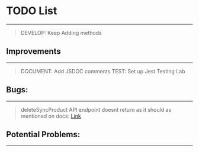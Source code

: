 # TODO List
---
> DEVELOP: Keep Adding methods

## Improvements
---
> DOCUMENT: Add JSDOC comments
> TEST: Set up Jest Testing Lab

## Bugs:
---
> deleteSyncProduct API endpoint doesnt return as it should as mentioned on docs: [Link](https://developers.printful.com/docs/?_gl=1*1sbmfdi*_ga*NDMzMTM2Mjk0LjE2ODcyMzU3MDc.*_ga_EZ4XVRL864*MTY4ODc3OTM1NC4xMi4xLjE2ODg3ODEwMzYuMTAuMC4w#operation/deleteSyncProduct)

## Potential Problems:
---